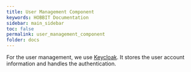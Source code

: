 ```yaml
---
title: User Management Component
keywords: HOBBIT Documentation
sidebar: main_sidebar
toc: false
permalink: user_management_component
folder: docs
---
```


For the user management, we use [Keycloak](http://www.keycloak.org/).
It stores the user account information and handles the authentication.

